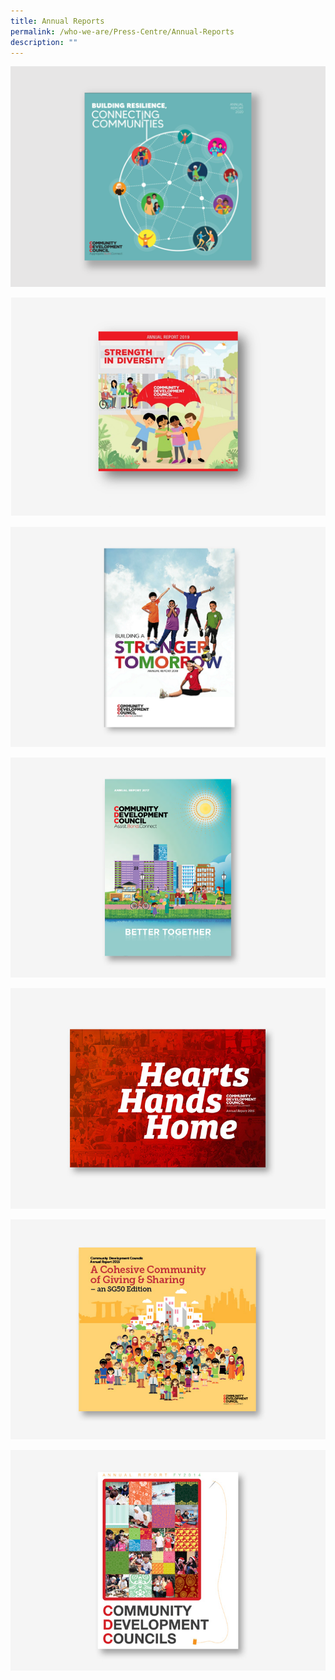 ```yaml
---
title: Annual Reports
permalink: /who-we-are/Press-Centre/Annual-Reports
description: ""
---
```

![](/images/CDCAnnualReportFY20.png)

![](/images/cdc-fy2019.png)

![](/images/fy2018.png)

![](/images/fy2017.jpg)

![](/images/fy2016.jpg)

![](/images/fy2015.jpg)

![](/images/fy2014.jpg)
